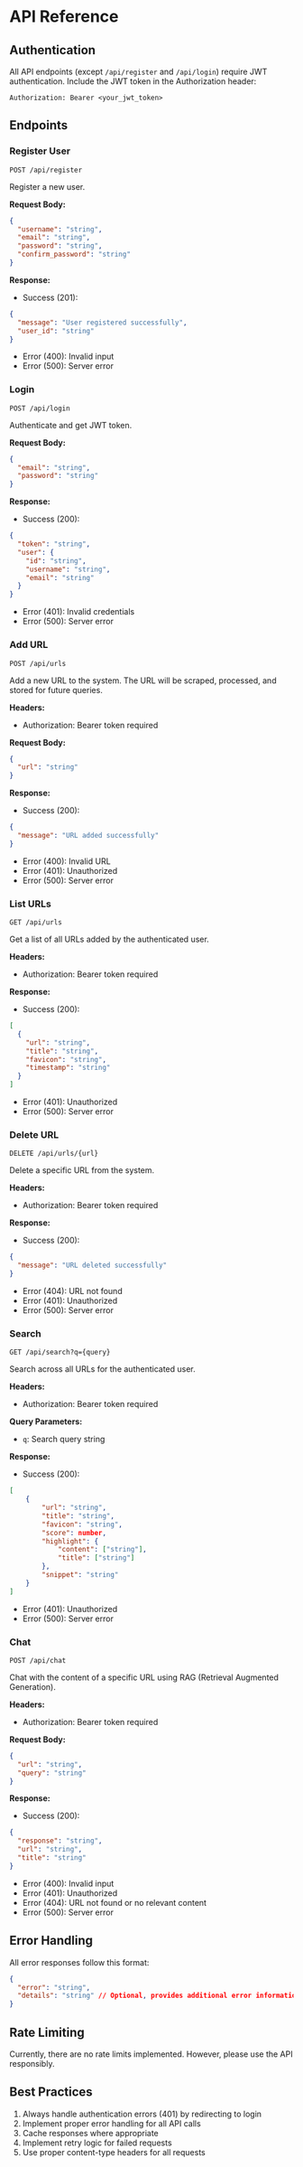 # API Reference

## Authentication

All API endpoints (except `/api/register` and `/api/login`) require JWT authentication. Include the JWT token in the Authorization header:

```
Authorization: Bearer <your_jwt_token>
```

## Endpoints

### Register User

```http
POST /api/register
```

Register a new user.

**Request Body:**

```json
{
  "username": "string",
  "email": "string",
  "password": "string",
  "confirm_password": "string"
}
```

**Response:**

- Success (201):

```json
{
  "message": "User registered successfully",
  "user_id": "string"
}
```

- Error (400): Invalid input
- Error (500): Server error

### Login

```http
POST /api/login
```

Authenticate and get JWT token.

**Request Body:**

```json
{
  "email": "string",
  "password": "string"
}
```

**Response:**

- Success (200):

```json
{
  "token": "string",
  "user": {
    "id": "string",
    "username": "string",
    "email": "string"
  }
}
```

- Error (401): Invalid credentials
- Error (500): Server error

### Add URL

```http
POST /api/urls
```

Add a new URL to the system. The URL will be scraped, processed, and stored for future queries.

**Headers:**

- Authorization: Bearer token required

**Request Body:**

```json
{
  "url": "string"
}
```

**Response:**

- Success (200):

```json
{
  "message": "URL added successfully"
}
```

- Error (400): Invalid URL
- Error (401): Unauthorized
- Error (500): Server error

### List URLs

```http
GET /api/urls
```

Get a list of all URLs added by the authenticated user.

**Headers:**

- Authorization: Bearer token required

**Response:**

- Success (200):

```json
[
  {
    "url": "string",
    "title": "string",
    "favicon": "string",
    "timestamp": "string"
  }
]
```

- Error (401): Unauthorized
- Error (500): Server error

### Delete URL

```http
DELETE /api/urls/{url}
```

Delete a specific URL from the system.

**Headers:**

- Authorization: Bearer token required

**Response:**

- Success (200):

```json
{
  "message": "URL deleted successfully"
}
```

- Error (404): URL not found
- Error (401): Unauthorized
- Error (500): Server error

### Search

```http
GET /api/search?q={query}
```

Search across all URLs for the authenticated user.

**Headers:**

- Authorization: Bearer token required

**Query Parameters:**

- `q`: Search query string

**Response:**

- Success (200):

```json
[
    {
        "url": "string",
        "title": "string",
        "favicon": "string",
        "score": number,
        "highlight": {
            "content": ["string"],
            "title": ["string"]
        },
        "snippet": "string"
    }
]
```

- Error (401): Unauthorized
- Error (500): Server error

### Chat

```http
POST /api/chat
```

Chat with the content of a specific URL using RAG (Retrieval Augmented Generation).

**Headers:**

- Authorization: Bearer token required

**Request Body:**

```json
{
  "url": "string",
  "query": "string"
}
```

**Response:**

- Success (200):

```json
{
  "response": "string",
  "url": "string",
  "title": "string"
}
```

- Error (400): Invalid input
- Error (401): Unauthorized
- Error (404): URL not found or no relevant content
- Error (500): Server error

## Error Handling

All error responses follow this format:

```json
{
  "error": "string",
  "details": "string" // Optional, provides additional error information
}
```

## Rate Limiting

Currently, there are no rate limits implemented. However, please use the API responsibly.

## Best Practices

1. Always handle authentication errors (401) by redirecting to login
2. Implement proper error handling for all API calls
3. Cache responses where appropriate
4. Implement retry logic for failed requests
5. Use proper content-type headers for all requests
